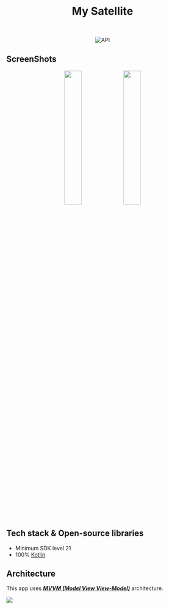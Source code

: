 <h1 align="center">My Satellite</h1></br>

<p align="center">
  <img alt="API" src="https://img.shields.io/badge/API-21%2B-brightgreen.svg?style=flat"/>
</p>

## ScreenShots
<p align="center">
<img src="/screenshots/home.jpeg" width="30%"/>
<img src="/screenshots/detail.jpeg" width="30%"/>
</p>

## Tech stack & Open-source libraries
- Minimum SDK level 21
- 100% [Kotlin](https://kotlinlang.org/)

## Architecture
This app uses [***MVVM (Model View View-Model)***](https://developer.android.com/jetpack/docs/guide#recommended-app-arch) architecture.

![](https://developer.android.com/topic/libraries/architecture/images/final-architecture.png)
